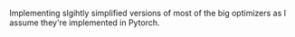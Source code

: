 Implementing slgihtly simplified versions of most of the big optimizers as I assume they're implemented in Pytorch. 
